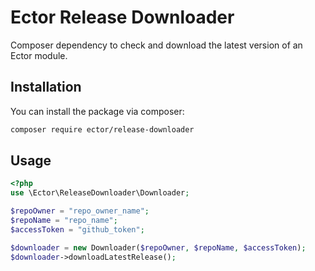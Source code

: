 # Ector Release Downloader

Composer dependency to check and download the latest version of an Ector module.

## Installation

You can install the package via composer:

```bash
composer require ector/release-downloader
```

## Usage

```php
<?php 
use \Ector\ReleaseDownloader\Downloader;

$repoOwner = "repo_owner_name";
$repoName = "repo_name";
$accessToken = "github_token";

$downloader = new Downloader($repoOwner, $repoName, $accessToken);
$downloader->downloadLatestRelease();
```

